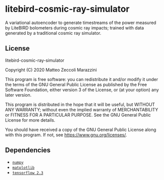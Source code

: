 # litebird-cosmic-ray-simulator
A variational autoencoder to generate timestreams of the power measured by LiteBIRD bolometers during cosmic ray impacts; trained with data generated by a traditional cosmic ray simulator.

## License
litebird-cosmic-ray-simulator

Copyright (C) 2020  Matteo Zeccoli Marazzini

This program is free software: you can redistribute it and/or modify
it under the terms of the GNU General Public License as published by
the Free Software Foundation, either version 3 of the License, or
(at your option) any later version.

This program is distributed in the hope that it will be useful,
but WITHOUT ANY WARRANTY; without even the implied warranty of
MERCHANTABILITY or FITNESS FOR A PARTICULAR PURPOSE.  See the
GNU General Public License for more details.

You should have received a copy of the GNU General Public License
along with this program.  If not, see <https://www.gnu.org/licenses/>.

## Dependencies
* [`numpy`](https://numpy.org/)
* [`matplotlib`](https://matplotlib.org/)
* [`tensorflow 2.3`](https://www.tensorflow.org/)

